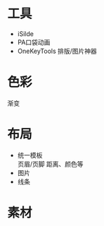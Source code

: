 # 工具  
* iSilde  
* PA口袋动画  
* OneKeyTools 排版/图片神器  

# 色彩  
渐变  

# 布局  
* 统一模板  
页眉/页脚 距离、颜色等
* 图片  
* 线条  

# 素材  
